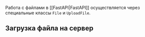 Работа с файлами в [[FastAPI|FastAPI]] осуществляется через специальные классы `File` и `UploadFile`.

## Загрузка файла на сервер

